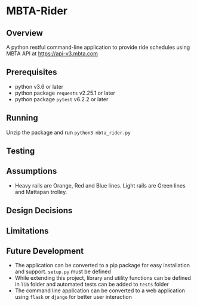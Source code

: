 # MBTA-Rider
## Overview
A python restful command-line application to provide ride schedules using MBTA API at https://api-v3.mbta.com

## Prerequisites
- python v3.6 or later
- python package `requests` v2.25.1 or later
- python package `pytest` v6.2.2 or later

## Running
Unzip the package and run `python3 mbta_rider.py`

## Testing

## Assumptions
- Heavy rails are Orange, Red and Blue lines. Light rails are Green lines and Mattapan trolley.

## Design Decisions

## Limitations

## Future Development
- The application can be converted to a pip package for easy installation and support. `setup.py` must be defined
- While extending this project, library and utility functions can be defined in `lib` folder and automated tests can be added to `tests` folder
- The command line application can be converted to a web application using `flask` or `django` for better user interaction
